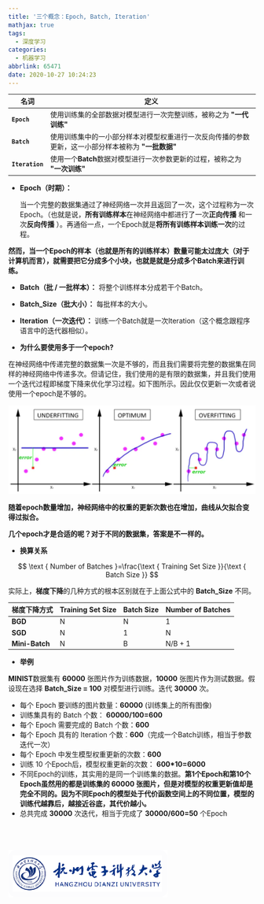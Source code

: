 ```yaml
---
title: '三个概念：Epoch, Batch, Iteration'
mathjax: true
tags:
  - 深度学习
categories:
  - 机器学习
abbrlink: 65471
date: 2020-10-27 10:24:23
---
```


| <center>名词</center> | <center>定义</center>                                        |
| :-------------------- | :----------------------------------------------------------- |
| **`Epoch`**           | 使用训练集的全部数据对模型进行一次完整训练，被称之为 **"一代训练"** |
| **`Batch`**           | 使用训练集中的一小部分样本对模型权重进行一次反向传播的参数更新，这一小部分样本被称为 **"一批数据"** |
| **`Iteration`**       | 使用一个**Batch**数据对模型进行一次参数更新的过程，被称之为 **"一次训练"** |

<!-- more -->

- **Epoch（时期）：**

  当一个完整的数据集通过了神经网络一次并且返回了一次，这个过程称为一次Epoch。（也就是说，**所有训练样本**在神经网络中都进行了一次**正向传播** 和一次**反向传播** ）。再通俗一点，一个Epoch就是**将所有训练样本训练一次**的过程。

**然而，当一个Epoch的样本（也就是所有的训练样本）数量可能太过庞大（对于计算机而言），就需要把它分成多个小块，也就是就是分成多个Batch来进行训练。**

- **Batch（批 / 一批样本）：**
   将整个训练样本分成若干个Batch。
- **Batch_Size（批大小）：**
   每批样本的大小。
- **Iteration（一次迭代）：**
   训练一个Batch就是一次Iteration（这个概念跟程序语言中的迭代器相似）。

- **为什么要使用多于一个epoch?**

在神经网络中传递完整的数据集一次是不够的，而且我们需要将完整的数据集在同样的神经网络中传递多次。但请记住，我们使用的是有限的数据集，并且我们使用一个迭代过程即梯度下降来优化学习过程。如下图所示。因此仅仅更新一次或者说使用一个epoch是不够的。

![image-20201027115950692](../../../images/三个概念：Epoch-Batch-Iteration/image-20201027115950692.png)

**随着epoch数量增加，神经网络中的权重的更新次数也在增加，曲线从欠拟合变得过拟合。**

**几个epoch才是合适的呢？对于不同的数据集，答案是不一样的。**

- **换算关系**

$$
\text { Number of Batches }=\frac{\text { Training Set Size }}{\text { Batch Size }}
$$

实际上，**梯度下降**的几种方式的根本区别就在于上面公式中的 **Batch_Size** 不同。

| 梯度下降方式   | Training Set Size | Batch Size | Number of Batches |
| -------------- | ----------------- | ---------- | ----------------- |
| **BGD**        | N                 | N          | 1                 |
| **SGD**        | N                 | 1          | N                 |
| **Mini-Batch** | N                 | B          | N/B + 1           |

- **举例**

**MINIST**数据集有 **60000** 张图片作为训练数据，**10000** 张图片作为测试数据。假设现在选择 **Batch_Size = 100** 对模型进行训练。迭代  **30000** 次。

- 每个 Epoch 要训练的图片数量：**60000** (训练集上的所有图像)
- 训练集具有的 Batch 个数： **60000/100=600**
- 每个 Epoch 需要完成的 Batch 个数：**600**
- 每个 Epoch 具有的 Iteration 个数：**600**（完成一个Batch训练，相当于参数迭代一次）
- 每个 Epoch 中发生模型权重更新的次数：**600**
- 训练 10 个Epoch后，模型权重更新的次数： **600\*10=6000**
- 不同Epoch的训练，其实用的是同一个训练集的数据。**第1个Epoch和第10个Epoch虽然用的都是训练集的 60000 张图片，但是对模型的权重更新值却是完全不同的。因为不同Epoch的模型处于代价函数空间上的不同位置，模型的训练代越靠后，越接近谷底，其代价越小。**
- 总共完成 **30000** 次迭代，相当于完成了 **30000/600=50** 个Epoch

<br>

<br>

<br>

<img src="../../../images/序列模型中的注意力机制/HDU_LOGO.png" alt="HDU_LOGO" style="zoom:50%;" />